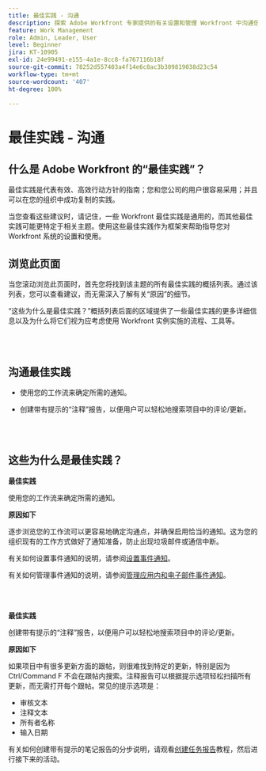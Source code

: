 ```yaml
---
title: 最佳实践 - 沟通
description: 探索 Adobe Workfront 专家提供的有关设置和管理 Workfront 中沟通信息通知的最佳实践建议。
feature: Work Management
role: Admin, Leader, User
level: Beginner
jira: KT-10905
exl-id: 24e99491-e155-4a1e-8cc8-fa767116b18f
source-git-commit: 78252d557403a4f14e6c8ac3b309819038d23c54
workflow-type: tm+mt
source-wordcount: '407'
ht-degree: 100%

---
```


# 最佳实践 - 沟通

## 什么是 Adobe Workfront 的“最佳实践”？

最佳实践是代表有效、高效行动方针的指南；您和您公司的用户很容易采用；并且可以在您的组织中成功复制的实践。

当您查看这些建议时，请记住，一些 Workfront 最佳实践是通用的，而其他最佳实践可能更特定于相关主题。使用这些最佳实践作为框架来帮助指导您对 Workfront 系统的设置和使用。

## 浏览此页面

当您滚动浏览此页面时，首先您将找到该主题的所有最佳实践的概括列表。通过该列表，您可以查看建议，而无需深入了解有关“原因”的细节。

“这些为什么是最佳实践？”概括列表后面的区域提供了一些最佳实践的更多详细信息以及为什么将它们视为应考虑使用 Workfront 实例实施的流程、工具等。

</br>
</br>

## 沟通最佳实践

* 使用您的工作流来确定所需的通知。

* 创建带有提示的“注释”报告，以便用户可以轻松地搜索项目中的评论/更新。

</br>
</br>

## 这些为什么是最佳实践？

**最佳实践**

使用您的工作流来确定所需的通知。

**原因如下**

逐步浏览您的工作流可以更容易地确定沟通点，并确保启用恰当的通知。这为您的组织现有的工作方式做好了通知准备，防止出现垃圾邮件或通信中断。

有关如何设置事件通知的说明，请参阅[设置事件通知](https://experienceleague.adobe.com/docs/workfront-learn/tutorials-workfront/administration-and-setup/email-and-in-app-notifications/admin-set-up-event-notifications.html?lang=zh-Hans)。

有关如何管理事件通知的说明，请参阅[管理应用内和电子邮件事件通知](https://experienceleague.adobe.com/docs/workfront-learn/tutorials-workfront/administration-and-setup/email-and-in-app-notifications/manage-inapp-and-email-notifications.html?lang=zh-Hans)。

</br>
</br>


**最佳实践**

创建带有提示的“注释”报告，以便用户可以轻松地搜索项目中的评论/更新。



**原因如下**

如果项目中有很多更新方面的跟帖，则很难找到特定的更新，特别是因为 Ctrl/Command F 不会在跟帖内搜索。注释报告可以根据提示选项轻松扫描所有更新，而无需打开每个跟帖。常见的提示选项是：

* 审核文本
* 注释文本
* 所有者名称
* 输入日期

有关如何创建带有提示的笔记报告的分步说明，请观看[创建任务报告](https://experienceleague.adobe.com/docs/workfront-learn/tutorials-workfront/reporting/basic-reporting/create-a-task-report.html?lang=zh-Hans)教程，然后进行接下来的活动。

